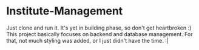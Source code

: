 # Institute-Management
Just clone and run it. It's yet in building phase, so don't get heartbroken :)
This project basically focuses on backend and database management. For that, not much styling was added, or I just didn't have the time. :|
